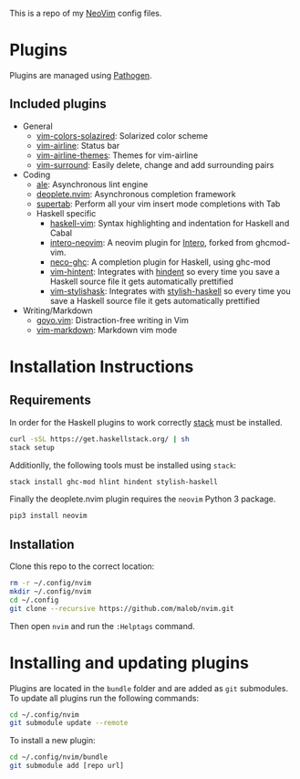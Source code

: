 This is a repo of my [NeoVim](https://neovim.io) config files.

# Plugins
Plugins are managed using [Pathogen](https://github.com/tpope/vim-pathogen).

## Included plugins
* General
  * [vim-colors-solazired](https://github.com/altercation/vim-colors-solarized): Solarized color scheme
  * [vim-airline](https://github.com/vim-airline/vim-airline): Status bar
  * [vim-airline-themes](https://github.com/vim-airline/vim-airline-themes): Themes for vim-airline
  * [vim-surround](https://github.com/tpope/vim-surround): Easily delete, change and add surrounding pairs
* Coding
  * [ale](https://github.com/w0rp/ale): Asynchronous lint engine
  * [deoplete.nvim](https://github.com/Shougo/deoplete.nvim): Asynchronous completion framework
  * [supertab](https://github.com/ervandew/supertab): Perform all your vim insert mode completions with Tab
  * Haskell specific
    * [haskell-vim](https://github.com/neovimhaskell/haskell-vim): Syntax highlighting and indentation for Haskell and Cabal
    * [intero-neovim](https://github.com/parsonsmatt/intero-neovim): A neovim plugin for [Intero](https://commercialhaskell.github.io/intero/), forked from ghcmod-vim.
    * [neco-ghc](https://github.com/eagletmt/neco-ghc): A completion plugin for Haskell, using ghc-mod
    * [vim-hintent](https://github.com/alx741/vim-hindent): Integrates with [hindent](https://github.com/chrisdone/hindent) so every time you save a Haskell source file it gets automatically prettified
    * [vim-stylishask](https://github.com/alx741/vim-stylishask): Integrates with [stylish-haskell](https://github.com/jaspervdj/stylish-haskell) so every time you save a Haskell source file it gets automatically prettified
* Writing/Markdown
	* [goyo.vim](https://github.com/junegunn/goyo.vim): Distraction-free writing in Vim
	* [vim-markdown](https://github.com/gabrielelana/vim-markdown): Markdown vim mode

# Installation Instructions

## Requirements
In order for the Haskell plugins to work correctly [stack](https://docs.haskellstack.org/en/stable/README/) must be installed.
```bash
curl -sSL https://get.haskellstack.org/ | sh
stack setup
```

Additionlly, the following tools must be installed using `stack`:
```bash
stack install ghc-mod hlint hindent stylish-haskell
```

Finally the deoplete.nvim plugin requires the `neovim` Python 3 package.
```bash
pip3 install neovim
```

## Installation
Clone this repo to the correct location:
```bash
rm -r ~/.config/nvim
mkdir ~/.config/nvim
cd ~/.config
git clone --recursive https://github.com/malob/nvim.git
```

Then open `nvim` and run the `:Helptags` command.

# Installing and updating plugins
Plugins are located in the `bundle` folder and are added as `git` submodules. To update all plugins run the following commands:
```bash
cd ~/.config/nvim
git submodule update --remote
```

To install a new plugin:
```bash
cd ~/.config/nvim/bundle
git submodule add [repo url]
```

